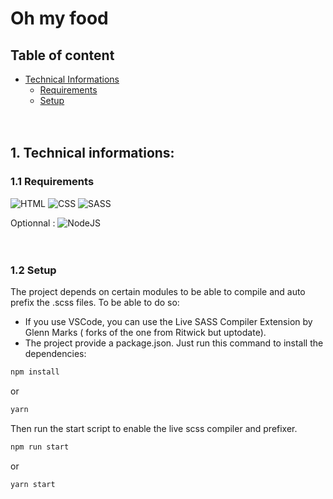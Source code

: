 # Oh my food

## Table of content

- [Technical Informations](#1-technical-informations)
  - [Requirements](#11-requirements)
  - [Setup](#12-setup)
    </br></br></br>

## 1. Technical informations:

### 1.1 Requirements

![HTML](https://img.shields.io/badge/HTML-5-red)
![CSS](https://img.shields.io/badge/CSS-3-blue)
![SASS](https://img.shields.io/badge/SASS-brightgreen)

Optionnal : ![NodeJS](https://img.shields.io/badge/NodeJS-16-yellow)
</br></br></br>

### 1.2 Setup

The project depends on certain modules to be able to compile and auto prefix the .scss files.
To be able to do so:

- If you use VSCode, you can use the Live SASS Compiler Extension by Glenn Marks ( forks of the one from Ritwick but uptodate).
- The project provide a package.json. Just run this command to install the dependencies:

```bash
npm install
```

or

```bash
yarn
```

Then run the start script to enable the live scss compiler and prefixer.

```bash
npm run start
```

or

```bash
yarn start
```
